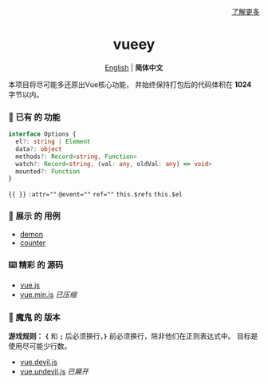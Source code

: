 <p align="right">
  <a href="./LearnMore.zh-CN.md">了解更多</a>
</p>

<h1 align="center">vueey</h1>

<p align="center">
  <a href="./README.md">English</a> | <b>简体中文</b>
</p>

本项目将尽可能多还原出Vue核心功能，
并始终保持打包后的代码体积在 **1024** 字节以内。   

### 🎉 已有 的 功能

```ts
interface Options {
  el?: string | Element
  data?: object
  methods?: Record<string, Function>
  watch?: Record<string, (val: any, oldVal: any) => void>
  mounted?: Function
}
```

 `{{ }}`
 `:attr=""`
 `@event=""`
 `ref=""`
 `this.$refs`
 `this.$el`

### 🎯 展示 的 用例
- [demon](./examples/demon.html)
- [counter](./examples/counter.html)

### ⌨️ 精彩 的 源码
- [vue.js](./vue.js)
- [vue.min.js](./vue.min.js) *已压缩*

### 🩻 魔鬼 的 版本
**游戏规则：**
**`{`** 和 **`;`** 后必须换行，**`}`** 前必须换行，除非他们在正则表达式中。
目标是使用尽可能少行数。

- [vue.devil.js](./vue.devil.js)
- [vue.undevil.js](./vue.undevil.js) *已展开*